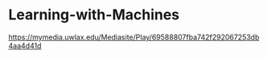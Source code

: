 # Learning-with-Machines

https://mymedia.uwlax.edu/Mediasite/Play/69588807fba742f292067253db4aa4d41d
